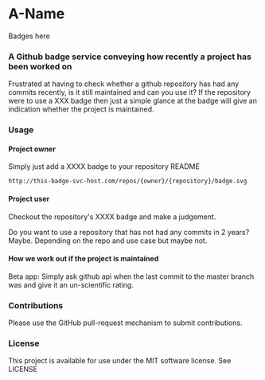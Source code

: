 # A-Name

Badges here

### A Github badge service conveying how recently a project has been worked on

Frustrated at having to check whether a github repository has had any commits recently, is it still maintained and can you use it? If the repository were to use a XXX badge then just a simple glance at the badge will give an indication whether the project is maintained.

### Usage

#### Project owner

Simply just add a XXXX badge to your repository README

```
http://this-badge-svc-host.com/repos/{owner}/{repository}/badge.svg
```

#### Project user

Checkout the repository's XXXX badge and make a judgement.

Do you want to use a repository that has not had any commits in 2 years? Maybe. Depending on the repo and use case but maybe not.

#### How we work out if the project is maintained

Beta app: Simply ask github api when the last commit to the master branch was and give it an un-scientific rating.

### Contributions

Please use the GitHub pull-request mechanism to submit contributions.

### License

This project is available for use under the MIT software license.
See LICENSE

